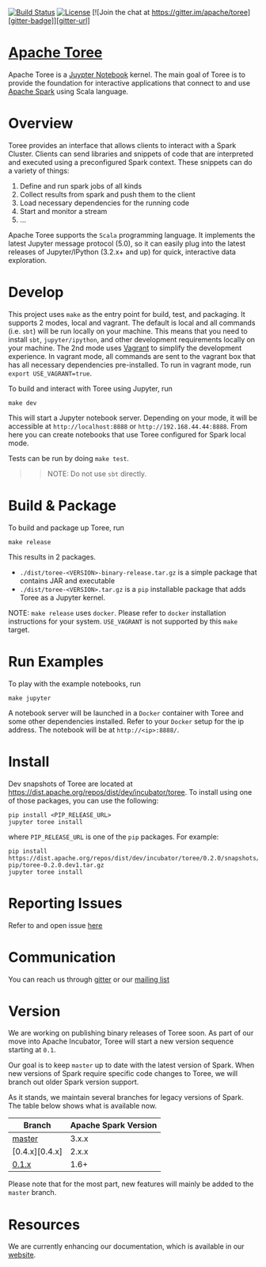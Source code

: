 <!--
    Licensed to the Apache Software Foundation (ASF) under one
    or more contributor license agreements.  See the NOTICE file
    distributed with this work for additional information
    regarding copyright ownership.  The ASF licenses this file
    to you under the Apache License, Version 2.0 (the
    "License"); you may not use this file except in compliance
    with the License.  You may obtain a copy of the License at

      http://www.apache.org/licenses/LICENSE-2.0

    Unless required by applicable law or agreed to in writing,
    software distributed under the License is distributed on an
    "AS IS" BASIS, WITHOUT WARRANTIES OR CONDITIONS OF ANY
    KIND, either express or implied.  See the License for the
    specific language governing permissions and limitations
    under the License.
-->

[![Build Status][build-badge]][build-url]
[![License][license-badge]][license-url]
[![Join the chat at https://gitter.im/apache/toree][gitter-badge]][gitter-url]
<!--
[![Binder](http://mybinder.org/badge.svg)](http://mybinder.org/repo/apache/incubator-toree)
-->

[Apache Toree][website]
============
Apache Toree is a [Juypter Notebook](https://jupyter.org/) kernel. The main goal of Toree is to provide the foundation for
interactive applications that connect to and use [Apache Spark][1] using Scala language.

Overview
========
Toree provides an interface that allows clients to interact with a Spark Cluster. Clients can send libraries and
snippets of code that are interpreted and executed using a preconfigured Spark context.
These snippets can do a variety of things:
 1. Define and run spark jobs of all kinds
 2. Collect results from spark and push them to the client
 3. Load necessary dependencies for the running code
 4. Start and monitor a stream
 5. ...

Apache Toree supports the `Scala` programming language. It implements the latest Jupyter message protocol (5.0),
so it can easily plug into the latest releases of Jupyter/IPython (3.2.x+ and up) for quick, interactive data exploration.

<!--
Try It
======
A version of Toree is deployed as part of the [Try Jupyter!][try-jupyter] site. Select `Apache Toree - Scala` under
the `New` dropdown. Note that this version only supports `Scala`.
-->

Develop
=======
This project uses `make` as the entry point for build, test, and packaging. It supports 2 modes, local and vagrant.
The default is local and all commands (i.e. `sbt`) will be run locally on your machine. This means that you need to
install `sbt`, `jupyter/ipython`, and other development requirements locally on your machine.
The 2nd mode uses [Vagrant][vagrant] to simplify the development experience. In vagrant mode, all commands are sent
to the vagrant box that has all necessary dependencies pre-installed.
To run in vagrant mode, run `export USE_VAGRANT=true`.

To build and interact with Toree using Jupyter, run
```
make dev
```

This will start a Jupyter notebook server. Depending on your mode, it will be accessible at `http://localhost:8888` or `http://192.168.44.44:8888`. From here you can create notebooks that use Toree configured for Spark local mode.

Tests can be run by doing `make test`.

>> NOTE: Do not use `sbt` directly.

Build & Package
===============
To build and package up Toree, run
```
make release
```

This results in 2 packages.

- `./dist/toree-<VERSION>-binary-release.tar.gz` is a simple package that contains JAR and executable
- `./dist/toree-<VERSION>.tar.gz` is a `pip` installable package that adds Toree as a Jupyter kernel.

NOTE: `make release` uses `docker`. Please refer to `docker` installation instructions for your system. `USE_VAGRANT` is not supported by this `make` target.

Run Examples
============
To play with the example notebooks, run
```
make jupyter
```

A notebook server will be launched in a `Docker` container with Toree and some other dependencies installed.
Refer to your `Docker` setup for the ip address. The notebook will be at `http://<ip>:8888/`.

Install
=======

Dev snapshots of Toree are located at https://dist.apache.org/repos/dist/dev/incubator/toree. To install using one
of those packages, you can use the following:

```
pip install <PIP_RELEASE_URL>
jupyter toree install
```

where `PIP_RELEASE_URL` is one of the `pip` packages. For example:

```
pip install https://dist.apache.org/repos/dist/dev/incubator/toree/0.2.0/snapshots/dev1/toree-pip/toree-0.2.0.dev1.tar.gz
jupyter toree install
```

Reporting Issues
================
Refer to and open issue [here][issues]

Communication
=============
You can reach us through [gitter][gitter-url] or our [mailing list][mail-list]

Version
=======
We are working on publishing binary releases of Toree soon. As part of our move into Apache Incubator, Toree will start a new version sequence starting at `0.1`.

Our goal is to keep `master` up to date with the latest version of Spark. When new versions of Spark require specific code changes to Toree, we will branch out older Spark version support.

As it stands, we maintain several branches for legacy versions of Spark. The table below shows what is available now.

Branch                       | Apache Spark Version
---------------------------- | --------------------
[master][master]             | 3.x.x
[0.4.x][0.4.x]               | 2.x.x
[0.1.x][0.1.x]               | 1.6+

Please note that for the most part, new features will mainly be added to the `master` branch.

Resources
=========

We are currently enhancing our documentation, which is available in our [website][documentation].

[1]: https://spark.apache.org/
[2]: https://github.com/ibm-et/spark-kernel/wiki/Guide-to-the-Comm-API-of-the-Spark-Kernel-and-Spark-Kernel-Client
[3]: https://github.com/ibm-et/spark-kernel/wiki/Guide-to-Developing-Magics-for-the-Spark-Kernel
[4]: https://github.com/ibm-et/spark-kernel/wiki/Getting-Started-with-the-Spark-Kernel
[5]: https://github.com/ibm-et/spark-kernel/wiki

[website]: http://toree.apache.org
[documentation]: http://toree.apache.org/docs/current/user/quick-start/
[issues]: https://issues.apache.org/jira/browse/TOREE
[build-badge]: https://travis-ci.org/apache/incubator-toree.svg?branch=master
[build-url]: https://travis-ci.org/apache/incubator-toree
[license-badge]: https://img.shields.io/badge/License-Apache%202-blue.svg?style=flat
[license-url]: LICENSE
[gitter-badge]: https://badges.gitter.im/Join%20Chat.svg
[gitter-url]: https://gitter.im/apache/toree
[try-jupyter]: http://try.jupyter.org
[vagrant]: https://www.vagrantup.com/
[mail-list]: mailto:dev@toree.incubator.apache.org

[master]: https://github.com/apache/incubator-toree
[0.1.x]: https://github.com/apache/incubator-toree/tree/0.1.x
